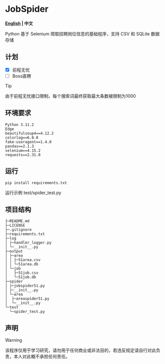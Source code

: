 # JobSpider
 **[English](https://github.com/isixe/JobSpider/blob/main/README.md) | 中文**

Python 基于 Selenium 爬取招聘岗位信息的基础程序，支持 CSV 和 SQLite 数据存储

## 计划
- [x] 前程无忧
- [ ] Boss直聘

> [!TIP]
> 由于前程无忧接口限制，每个搜索词最终获取最大条数被限制为1000

## 环境要求

```
Python 3.11.2
Edge
beautifulsoup4==4.12.2
colorlog==6.8.0
fake-useragent==1.4.0
pandas==2.1.3
selenium==4.15.2
requests==2.31.0
```

## 运行

```
pip install requirements.txt
```

运行示例 test/spider_test.py

## 项目结构

```
├─README.md 
├─LICENSE 
├─.gitignore 
├─requirements.txt 
├─log 
│ ├─handler_logger.py 
│ └─__init__.py 
├─output 
│ ├─area 
│ │ ├─51area.csv 
│ │ └─51area.db  
│ └─job 
│   ├─51job.csv 
│   └─51job.db   
├─spider 
│ ├─jobspider51.py 
│ ├─__init__.py 
│ └─area 
│  ├─areaspider51.py
│  └─__init__.py 
└─test 
  └─spider_test.py 
```

## 声明
> [!WARNING]
> 该程序仅用于学习研究，请勿用于任何商业或非法目的，若违反规定请自行对此负责，本人对此概不承担任何责任。
